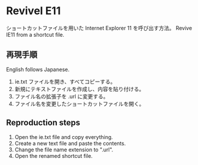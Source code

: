 # ReviveI E11
 ショートカットファイルを用いた Internet Explorer 11 を呼び出す方法。
 Revive IE11 from a shortcut file.  
## 再現手順
 English follows Japanese.  
 1. ie.txt ファイルを開き、すべてコピーする。
 2. 新規にテキストファイルを作成し、内容を貼り付ける。
 3. ファイル名の拡張子を .url に変更する。
 4. ファイル名を変更したショートカットファイルを開く。  
## Reproduction steps
 1. Open the ie.txt file and copy everything.
 2. Create a new text file and paste the contents.
 3. Change the file name extension to ".url".
 4. Open the renamed shortcut file.